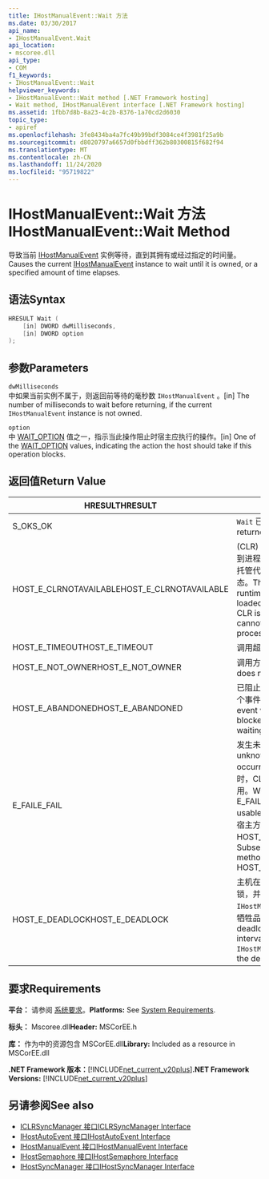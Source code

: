 ```yaml
---
title: IHostManualEvent::Wait 方法
ms.date: 03/30/2017
api_name:
- IHostManualEvent.Wait
api_location:
- mscoree.dll
api_type:
- COM
f1_keywords:
- IHostManualEvent::Wait
helpviewer_keywords:
- IHostManualEvent::Wait method [.NET Framework hosting]
- Wait method, IHostManualEvent interface [.NET Framework hosting]
ms.assetid: 1fbb7d8b-8a23-4c2b-8376-1a70cd2d6030
topic_type:
- apiref
ms.openlocfilehash: 3fe8434ba4a7fc49b99bdf3084ce4f3981f25a9b
ms.sourcegitcommit: d8020797a6657d0fbbdff362b80300815f682f94
ms.translationtype: MT
ms.contentlocale: zh-CN
ms.lasthandoff: 11/24/2020
ms.locfileid: "95719822"
---
```

# <a name="ihostmanualeventwait-method"></a><span data-ttu-id="de11f-102">IHostManualEvent::Wait 方法</span><span class="sxs-lookup"><span data-stu-id="de11f-102">IHostManualEvent::Wait Method</span></span>

<span data-ttu-id="de11f-103">导致当前 [IHostManualEvent](ihostmanualevent-interface.md) 实例等待，直到其拥有或经过指定的时间量。</span><span class="sxs-lookup"><span data-stu-id="de11f-103">Causes the current [IHostManualEvent](ihostmanualevent-interface.md) instance to wait until it is owned, or a specified amount of time elapses.</span></span>  
  
## <a name="syntax"></a><span data-ttu-id="de11f-104">语法</span><span class="sxs-lookup"><span data-stu-id="de11f-104">Syntax</span></span>  
  
```cpp  
HRESULT Wait (  
    [in] DWORD dwMilliseconds,  
    [in] DWORD option  
);  
```  
  
## <a name="parameters"></a><span data-ttu-id="de11f-105">参数</span><span class="sxs-lookup"><span data-stu-id="de11f-105">Parameters</span></span>  

 `dwMilliseconds`  
 <span data-ttu-id="de11f-106">中如果当前实例不属于，则返回前等待的毫秒数 `IHostManualEvent` 。</span><span class="sxs-lookup"><span data-stu-id="de11f-106">[in] The number of milliseconds to wait before returning, if the current `IHostManualEvent` instance is not owned.</span></span>  
  
 `option`  
 <span data-ttu-id="de11f-107">中 [WAIT_OPTION](wait-option-enumeration.md) 值之一，指示当此操作阻止时宿主应执行的操作。</span><span class="sxs-lookup"><span data-stu-id="de11f-107">[in] One of the [WAIT_OPTION](wait-option-enumeration.md) values, indicating the action the host should take if this operation blocks.</span></span>  
  
## <a name="return-value"></a><span data-ttu-id="de11f-108">返回值</span><span class="sxs-lookup"><span data-stu-id="de11f-108">Return Value</span></span>  
  
|<span data-ttu-id="de11f-109">HRESULT</span><span class="sxs-lookup"><span data-stu-id="de11f-109">HRESULT</span></span>|<span data-ttu-id="de11f-110">说明</span><span class="sxs-lookup"><span data-stu-id="de11f-110">Description</span></span>|  
|-------------|-----------------|  
|<span data-ttu-id="de11f-111">S_OK</span><span class="sxs-lookup"><span data-stu-id="de11f-111">S_OK</span></span>|<span data-ttu-id="de11f-112">`Wait` 已成功返回。</span><span class="sxs-lookup"><span data-stu-id="de11f-112">`Wait` returned successfully.</span></span>|  
|<span data-ttu-id="de11f-113">HOST_E_CLRNOTAVAILABLE</span><span class="sxs-lookup"><span data-stu-id="de11f-113">HOST_E_CLRNOTAVAILABLE</span></span>|<span data-ttu-id="de11f-114"> (CLR) 的公共语言运行时未加载到进程中，或 CLR 处于无法运行托管代码或成功处理调用的状态。</span><span class="sxs-lookup"><span data-stu-id="de11f-114">The common language runtime (CLR) has not been loaded into a process, or the CLR is in a state in which it cannot run managed code or process the call successfully.</span></span>|  
|<span data-ttu-id="de11f-115">HOST_E_TIMEOUT</span><span class="sxs-lookup"><span data-stu-id="de11f-115">HOST_E_TIMEOUT</span></span>|<span data-ttu-id="de11f-116">调用超时。</span><span class="sxs-lookup"><span data-stu-id="de11f-116">The call timed out.</span></span>|  
|<span data-ttu-id="de11f-117">HOST_E_NOT_OWNER</span><span class="sxs-lookup"><span data-stu-id="de11f-117">HOST_E_NOT_OWNER</span></span>|<span data-ttu-id="de11f-118">调用方不拥有该锁。</span><span class="sxs-lookup"><span data-stu-id="de11f-118">The caller does not own the lock.</span></span>|  
|<span data-ttu-id="de11f-119">HOST_E_ABANDONED</span><span class="sxs-lookup"><span data-stu-id="de11f-119">HOST_E_ABANDONED</span></span>|<span data-ttu-id="de11f-120">已阻止的线程或纤程正在等待某个事件时，该事件被取消。</span><span class="sxs-lookup"><span data-stu-id="de11f-120">An event was canceled while a blocked thread or fiber was waiting on it.</span></span>|  
|<span data-ttu-id="de11f-121">E_FAIL</span><span class="sxs-lookup"><span data-stu-id="de11f-121">E_FAIL</span></span>|<span data-ttu-id="de11f-122">发生未知的灾难性故障。</span><span class="sxs-lookup"><span data-stu-id="de11f-122">An unknown catastrophic failure occurred.</span></span> <span data-ttu-id="de11f-123">当方法返回 E_FAIL 时，CLR 在该进程内将不再可用。</span><span class="sxs-lookup"><span data-stu-id="de11f-123">When a method returns E_FAIL, the CLR is no longer usable within the process.</span></span> <span data-ttu-id="de11f-124">对宿主方法的后续调用会返回 HOST_E_CLRNOTAVAILABLE。</span><span class="sxs-lookup"><span data-stu-id="de11f-124">Subsequent calls to hosting methods return HOST_E_CLRNOTAVAILABLE.</span></span>|  
|<span data-ttu-id="de11f-125">HOST_E_DEADLOCK</span><span class="sxs-lookup"><span data-stu-id="de11f-125">HOST_E_DEADLOCK</span></span>|<span data-ttu-id="de11f-126">主机在等待间隔期间检测到死锁，并选择当前 `IHostManualEvent` 实例作为死锁牺牲品。</span><span class="sxs-lookup"><span data-stu-id="de11f-126">The host detected a deadlock during the wait interval, and chose the current `IHostManualEvent` instance as the deadlock victim.</span></span>|  
  
## <a name="requirements"></a><span data-ttu-id="de11f-127">要求</span><span class="sxs-lookup"><span data-stu-id="de11f-127">Requirements</span></span>  

 <span data-ttu-id="de11f-128">**平台：** 请参阅 [系统要求](../../get-started/system-requirements.md)。</span><span class="sxs-lookup"><span data-stu-id="de11f-128">**Platforms:** See [System Requirements](../../get-started/system-requirements.md).</span></span>  
  
 <span data-ttu-id="de11f-129">**标头：** Mscoree.dll</span><span class="sxs-lookup"><span data-stu-id="de11f-129">**Header:** MSCorEE.h</span></span>  
  
 <span data-ttu-id="de11f-130">**库：** 作为中的资源包含 MSCorEE.dll</span><span class="sxs-lookup"><span data-stu-id="de11f-130">**Library:** Included as a resource in MSCorEE.dll</span></span>  
  
 <span data-ttu-id="de11f-131">**.NET Framework 版本：**[!INCLUDE[net_current_v20plus](../../../../includes/net-current-v20plus-md.md)]</span><span class="sxs-lookup"><span data-stu-id="de11f-131">**.NET Framework Versions:** [!INCLUDE[net_current_v20plus](../../../../includes/net-current-v20plus-md.md)]</span></span>  
  
## <a name="see-also"></a><span data-ttu-id="de11f-132">另请参阅</span><span class="sxs-lookup"><span data-stu-id="de11f-132">See also</span></span>

- [<span data-ttu-id="de11f-133">ICLRSyncManager 接口</span><span class="sxs-lookup"><span data-stu-id="de11f-133">ICLRSyncManager Interface</span></span>](iclrsyncmanager-interface.md)
- [<span data-ttu-id="de11f-134">IHostAutoEvent 接口</span><span class="sxs-lookup"><span data-stu-id="de11f-134">IHostAutoEvent Interface</span></span>](ihostautoevent-interface.md)
- [<span data-ttu-id="de11f-135">IHostManualEvent 接口</span><span class="sxs-lookup"><span data-stu-id="de11f-135">IHostManualEvent Interface</span></span>](ihostmanualevent-interface.md)
- [<span data-ttu-id="de11f-136">IHostSemaphore 接口</span><span class="sxs-lookup"><span data-stu-id="de11f-136">IHostSemaphore Interface</span></span>](ihostsemaphore-interface.md)
- [<span data-ttu-id="de11f-137">IHostSyncManager 接口</span><span class="sxs-lookup"><span data-stu-id="de11f-137">IHostSyncManager Interface</span></span>](ihostsyncmanager-interface.md)
